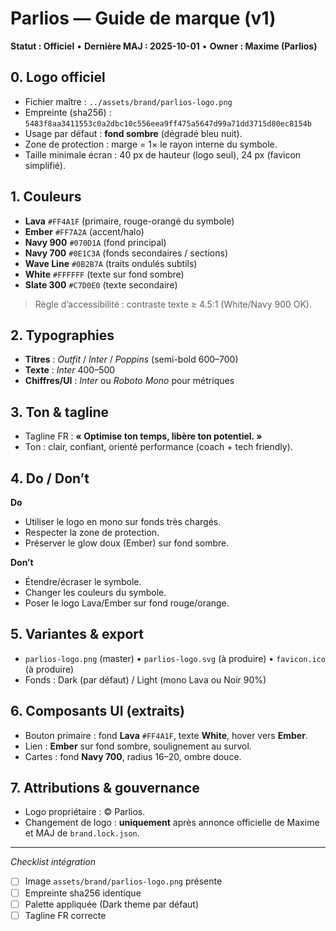 # Parlios — Guide de marque (v1)
**Statut : Officiel** • **Dernière MAJ : 2025-10-01** • **Owner : Maxime (Parlios)**

## 0. Logo officiel
- Fichier maître : `../assets/brand/parlios-logo.png`
- Empreinte (sha256) : `5483f8aa3411553c0a2dbc10c556eea9ff475a5647d99a71dd3715d80ec8154b`
- Usage par défaut : **fond sombre** (dégradé bleu nuit).
- Zone de protection : marge = 1× le rayon interne du symbole.
- Taille minimale écran : 40 px de hauteur (logo seul), 24 px (favicon simplifié).

## 1. Couleurs
- **Lava** `#FF4A1F` (primaire, rouge-orangé du symbole)
- **Ember** `#FF7A2A` (accent/halo)
- **Navy 900** `#070D1A` (fond principal)
- **Navy 700** `#0E1C3A` (fonds secondaires / sections)
- **Wave Line** `#0B2B7A` (traits ondulés subtils)
- **White** `#FFFFFF` (texte sur fond sombre)
- **Slate 300** `#C7D0E0` (texte secondaire)

> Règle d’accessibilité : contraste texte ≥ 4.5:1 (White/Navy 900 OK).

## 2. Typographies
- **Titres** : _Outfit_ / _Inter_ / _Poppins_ (semi-bold 600–700)
- **Texte** : _Inter_ 400–500
- **Chiffres/UI** : _Inter_ ou _Roboto Mono_ pour métriques

## 3. Ton & tagline
- Tagline FR : **« Optimise ton temps, libère ton potentiel. »**
- Ton : clair, confiant, orienté performance (coach + tech friendly).

## 4. Do / Don’t
**Do**
- Utiliser le logo en mono sur fonds très chargés.
- Respecter la zone de protection.
- Préserver le glow doux (Ember) sur fond sombre.

**Don’t**
- Étendre/écraser le symbole.
- Changer les couleurs du symbole.
- Poser le logo Lava/Ember sur fond rouge/orange.

## 5. Variantes & export
- `parlios-logo.png` (master) • `parlios-logo.svg` (à produire) • `favicon.ico` (à produire)
- Fonds : Dark (par défaut) / Light (mono Lava ou Noir 90%)

## 6. Composants UI (extraits)
- Bouton primaire : fond **Lava** `#FF4A1F`, texte **White**, hover vers **Ember**.
- Lien : **Ember** sur fond sombre, soulignement au survol.
- Cartes : fond **Navy 700**, radius 16–20, ombre douce.

## 7. Attributions & gouvernance
- Logo propriétaire : © Parlios.  
- Changement de logo : **uniquement** après annonce officielle de Maxime et MAJ de `brand.lock.json`.

---
_Checklist intégration_
- [ ] Image `assets/brand/parlios-logo.png` présente
- [ ] Empreinte sha256 identique
- [ ] Palette appliquée (Dark theme par défaut)
- [ ] Tagline FR correcte
